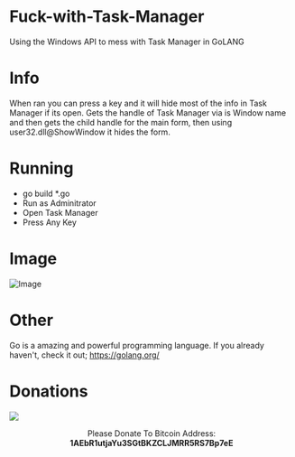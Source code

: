 # Fuck-with-Task-Manager
Using the Windows API to mess with Task Manager in GoLANG

# Info
 When ran you can press a key and it will hide most of the info in Task Manager if its open. Gets the handle of Task Manager via is Window name and then gets the child handle for the main form, then using user32.dll@ShowWindow it hides the form.
 
# Running
 - go build *.go
 - Run as Adminitrator
 - Open Task Manager
 - Press Any Key

# Image
 ![Image](https://i.imgur.com/3W6XQyU.gif)

# Other
Go is a amazing and powerful programming language. If you already haven't, check it out; https://golang.org/

# Donations
<img src="https://blockchain.info/Resources/buttons/donate_64.png"/>
<p align="center">Please Donate To Bitcoin Address: <b>1AEbR1utjaYu3SGtBKZCLJMRR5RS7Bp7eE</b></p>
